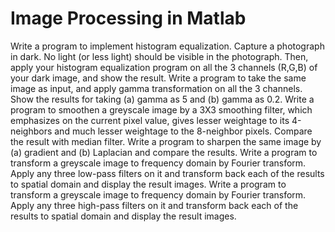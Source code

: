 # Image Processing in Matlab
Write a program to implement histogram equalization. Capture a photograph in dark. No light (or less light) should be visible in the photograph. Then, apply your histogram equalization program on all the 3 channels (R,G,B) of your dark image, and show the result.
Write a program to take the same image as input, and apply gamma transformation on all the 3 channels. Show the results for taking (a) gamma as 5 and (b) gamma as 0.2.
Write a program to smoothen a greyscale image by a 3X3 smoothing filter, which emphasizes on the current pixel value, gives lesser weightage to its 4-neighbors and much lesser weightage to the 8-neighbor pixels. Compare the result with median filter.
Write a program to sharpen the same image by (a) gradient and (b) Laplacian and compare the results.
Write a program to transform a greyscale image to frequency domain by Fourier transform. Apply any three low-pass filters on it and transform back each of the results to spatial domain and display the result images.
Write a program to transform a greyscale image to frequency domain by Fourier transform. Apply any three high-pass filters on it and transform back each of the results to spatial domain and display the result images.
